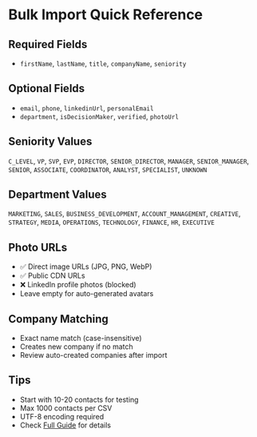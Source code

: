 # Bulk Import Quick Reference

## Required Fields
- `firstName`, `lastName`, `title`, `companyName`, `seniority`

## Optional Fields
- `email`, `phone`, `linkedinUrl`, `personalEmail`
- `department`, `isDecisionMaker`, `verified`, `photoUrl`

## Seniority Values
`C_LEVEL`, `VP`, `SVP`, `EVP`, `DIRECTOR`, `SENIOR_DIRECTOR`, `MANAGER`, `SENIOR_MANAGER`, `SENIOR`, `ASSOCIATE`, `COORDINATOR`, `ANALYST`, `SPECIALIST`, `UNKNOWN`

## Department Values
`MARKETING`, `SALES`, `BUSINESS_DEVELOPMENT`, `ACCOUNT_MANAGEMENT`, `CREATIVE`, `STRATEGY`, `MEDIA`, `OPERATIONS`, `TECHNOLOGY`, `FINANCE`, `HR`, `EXECUTIVE`

## Photo URLs
- ✅ Direct image URLs (JPG, PNG, WebP)
- ✅ Public CDN URLs
- ❌ LinkedIn profile photos (blocked)
- Leave empty for auto-generated avatars

## Company Matching
- Exact name match (case-insensitive)
- Creates new company if no match
- Review auto-created companies after import

## Tips
- Start with 10-20 contacts for testing
- Max 1000 contacts per CSV
- UTF-8 encoding required
- Check [Full Guide](/docs/BULK_IMPORT_GUIDE.md) for details
